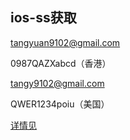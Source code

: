 ## ios-ss获取

tangyuan9102@gmail.com

0987QAZXabcd（香港）

tangy9102@gmail.com

QWER1234poiu（美国）

[详情见](https://tlanyan.me/get-proxy-clients/)